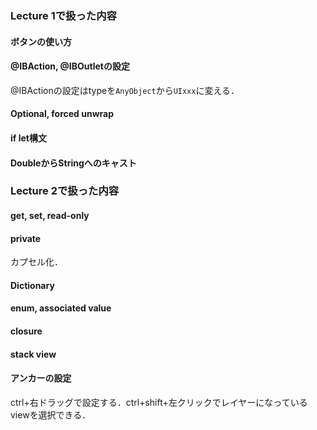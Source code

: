 ### Lecture 1で扱った内容
#### ボタンの使い方
#### @IBAction, @IBOutletの設定
@IBActionの設定はtypeを`AnyObject`から`UIxxx`に変える．
#### Optional, forced unwrap
#### if let構文
#### DoubleからStringへのキャスト
### Lecture 2で扱った内容
#### get, set, read-only
#### private
カプセル化．
#### Dictionary
#### enum, associated value
#### closure
#### stack view
#### アンカーの設定
ctrl+右ドラッグで設定する．ctrl+shift+左クリックでレイヤーになっているviewを選択できる．
